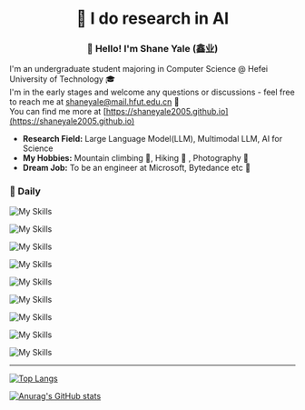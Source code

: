 <h1 align="center"> 🤖 I do research in AI</h1>
<h3 align="center"> 👋 Hello! I'm Shane Yale (鑫业)</h3>

I'm an undergraduate student majoring in Computer Science @ Hefei University of Technology 🎓    
I'm in the early stages and welcome any questions or discussions - feel free to reach me at [shaneyale@mail.hfut.edu.cn](shaneyale@mail.hfut.edu.cn) 📧  
You can find me more at [https://shaneyale2005.github.io](https://shaneyale2005.github.io)

- **Research Field:** Large Language Model(LLM), Multimodal LLM, AI for Science  
- **My Hobbies:** Mountain climbing  🧗, Hiking 🥾 , Photography 📸
- **Dream Job:** To be an engineer at Microsoft, Bytedance etc 🤯

### 🧠 Daily

![My Skills](https://go-skill-icons.vercel.app/api/icons?i=vim,neovim,pycharm,vscode&theme=dark)

![My Skills](https://go-skill-icons.vercel.app/api/icons?i=gcp,googlecolab,gmail,onedrive&theme=dark)

![My Skills](https://go-skill-icons.vercel.app/api/icons?i=apple,nvidia,ubuntu,arch,windows&theme=dark)

![My Skills](https://go-skill-icons.vercel.app/api/icons?i=python,jupyter,cuda,cpp,c,js&theme=dark)

![My Skills](https://go-skill-icons.vercel.app/api/icons?i=pytorch,anaconda,git,docker,bash,cmake&theme=dark)

![My Skills](https://go-skill-icons.vercel.app/api/icons?i=github,huggingface,youtube,x,facebook,instagram,reddit&theme=dark)

![My Skills](https://go-skill-icons.vercel.app/api/icons?i=deepseek,gemini,chatgpt,claude,githubcopilot,microsoftcopilot,ollama&theme=dark)

![My Skills](https://go-skill-icons.vercel.app/api/icons?i=latex,markdown,html,css&theme=dark)

![My Skills](https://go-skill-icons.vercel.app/api/icons?i=lightroomclassic,photoshop&theme=dark)


---

[![Top Langs](https://github-readme-stats.vercel.app/api/top-langs/?username=shaneyale2005&layout=compact&card_width=470)](https://github.com/anuraghazra/github-readme-stats)

[![Anurag's GitHub stats](https://github-readme-stats.vercel.app/api?username=shaneyale2005&show_icons=true)](https://github.com/anuraghazra/github-readme-stats)

